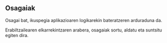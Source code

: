 ## Osagaiak

Osagai bat, ikuspegia aplikazioaren logikarekin bateratzeren arduraduna da.

Erabiltzailearen elkarrekintzaren arabera, osagaiak sortu, aldatu eta suntsitu egiten dira.

